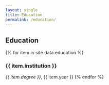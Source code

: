 ```yaml
---
layout: single
title: Education
permalink: /education/
---
```


## Education

{% for item in site.data.education %}
### {{ item.institution }}
*{{ item.degree }}*, {{ item.year }}
{% endfor %}
